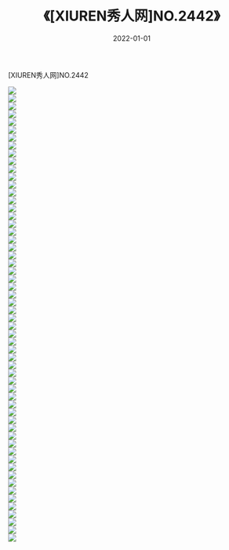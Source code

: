 ﻿---
layout: post
title:  《[XIUREN秀人网]NO.2442》
date:   2022-01-01
img: http://img.660000.xyz/Sharelink/秀人网/秀人网第03部分/[XIUREN秀人网]NO.2442/000.jpg
categories: [美女, 清纯, 唯美]
---

[XIUREN秀人网]NO.2442

 ![](http://img.660000.xyz/Sharelink/秀人网/秀人网第03部分/[XIUREN秀人网]NO.2442/001.jpg) <br>![](http://img.660000.xyz/Sharelink/秀人网/秀人网第03部分/[XIUREN秀人网]NO.2442/002.jpg) <br>![](http://img.660000.xyz/Sharelink/秀人网/秀人网第03部分/[XIUREN秀人网]NO.2442/003.jpg) <br>![](http://img.660000.xyz/Sharelink/秀人网/秀人网第03部分/[XIUREN秀人网]NO.2442/004.jpg) <br>![](http://img.660000.xyz/Sharelink/秀人网/秀人网第03部分/[XIUREN秀人网]NO.2442/005.jpg) <br>![](http://img.660000.xyz/Sharelink/秀人网/秀人网第03部分/[XIUREN秀人网]NO.2442/006.jpg) <br>![](http://img.660000.xyz/Sharelink/秀人网/秀人网第03部分/[XIUREN秀人网]NO.2442/007.jpg) <br>![](http://img.660000.xyz/Sharelink/秀人网/秀人网第03部分/[XIUREN秀人网]NO.2442/008.jpg) <br>![](http://img.660000.xyz/Sharelink/秀人网/秀人网第03部分/[XIUREN秀人网]NO.2442/009.jpg) <br>![](http://img.660000.xyz/Sharelink/秀人网/秀人网第03部分/[XIUREN秀人网]NO.2442/010.jpg) <br>![](http://img.660000.xyz/Sharelink/秀人网/秀人网第03部分/[XIUREN秀人网]NO.2442/011.jpg) <br>![](http://img.660000.xyz/Sharelink/秀人网/秀人网第03部分/[XIUREN秀人网]NO.2442/012.jpg) <br>![](http://img.660000.xyz/Sharelink/秀人网/秀人网第03部分/[XIUREN秀人网]NO.2442/013.jpg) <br>![](http://img.660000.xyz/Sharelink/秀人网/秀人网第03部分/[XIUREN秀人网]NO.2442/014.jpg) <br>![](http://img.660000.xyz/Sharelink/秀人网/秀人网第03部分/[XIUREN秀人网]NO.2442/015.jpg) <br>![](http://img.660000.xyz/Sharelink/秀人网/秀人网第03部分/[XIUREN秀人网]NO.2442/016.jpg) <br>![](http://img.660000.xyz/Sharelink/秀人网/秀人网第03部分/[XIUREN秀人网]NO.2442/017.jpg) <br>![](http://img.660000.xyz/Sharelink/秀人网/秀人网第03部分/[XIUREN秀人网]NO.2442/018.jpg) <br>![](http://img.660000.xyz/Sharelink/秀人网/秀人网第03部分/[XIUREN秀人网]NO.2442/019.jpg) <br>![](http://img.660000.xyz/Sharelink/秀人网/秀人网第03部分/[XIUREN秀人网]NO.2442/020.jpg) <br>![](http://img.660000.xyz/Sharelink/秀人网/秀人网第03部分/[XIUREN秀人网]NO.2442/021.jpg) <br>![](http://img.660000.xyz/Sharelink/秀人网/秀人网第03部分/[XIUREN秀人网]NO.2442/022.jpg) <br>![](http://img.660000.xyz/Sharelink/秀人网/秀人网第03部分/[XIUREN秀人网]NO.2442/023.jpg) <br>![](http://img.660000.xyz/Sharelink/秀人网/秀人网第03部分/[XIUREN秀人网]NO.2442/024.jpg) <br>![](http://img.660000.xyz/Sharelink/秀人网/秀人网第03部分/[XIUREN秀人网]NO.2442/025.jpg) <br>![](http://img.660000.xyz/Sharelink/秀人网/秀人网第03部分/[XIUREN秀人网]NO.2442/026.jpg) <br>![](http://img.660000.xyz/Sharelink/秀人网/秀人网第03部分/[XIUREN秀人网]NO.2442/027.jpg) <br>![](http://img.660000.xyz/Sharelink/秀人网/秀人网第03部分/[XIUREN秀人网]NO.2442/028.jpg) <br>![](http://img.660000.xyz/Sharelink/秀人网/秀人网第03部分/[XIUREN秀人网]NO.2442/029.jpg) <br>![](http://img.660000.xyz/Sharelink/秀人网/秀人网第03部分/[XIUREN秀人网]NO.2442/030.jpg) <br>![](http://img.660000.xyz/Sharelink/秀人网/秀人网第03部分/[XIUREN秀人网]NO.2442/031.jpg) <br>![](http://img.660000.xyz/Sharelink/秀人网/秀人网第03部分/[XIUREN秀人网]NO.2442/032.jpg) <br>![](http://img.660000.xyz/Sharelink/秀人网/秀人网第03部分/[XIUREN秀人网]NO.2442/033.jpg) <br>![](http://img.660000.xyz/Sharelink/秀人网/秀人网第03部分/[XIUREN秀人网]NO.2442/034.jpg) <br>![](http://img.660000.xyz/Sharelink/秀人网/秀人网第03部分/[XIUREN秀人网]NO.2442/035.jpg) <br>![](http://img.660000.xyz/Sharelink/秀人网/秀人网第03部分/[XIUREN秀人网]NO.2442/036.jpg) <br>![](http://img.660000.xyz/Sharelink/秀人网/秀人网第03部分/[XIUREN秀人网]NO.2442/037.jpg) <br>![](http://img.660000.xyz/Sharelink/秀人网/秀人网第03部分/[XIUREN秀人网]NO.2442/038.jpg) <br>![](http://img.660000.xyz/Sharelink/秀人网/秀人网第03部分/[XIUREN秀人网]NO.2442/039.jpg) <br>![](http://img.660000.xyz/Sharelink/秀人网/秀人网第03部分/[XIUREN秀人网]NO.2442/040.jpg) <br>![](http://img.660000.xyz/Sharelink/秀人网/秀人网第03部分/[XIUREN秀人网]NO.2442/041.jpg) <br>![](http://img.660000.xyz/Sharelink/秀人网/秀人网第03部分/[XIUREN秀人网]NO.2442/042.jpg) <br>![](http://img.660000.xyz/Sharelink/秀人网/秀人网第03部分/[XIUREN秀人网]NO.2442/043.jpg) <br>![](http://img.660000.xyz/Sharelink/秀人网/秀人网第03部分/[XIUREN秀人网]NO.2442/044.jpg) <br>![](http://img.660000.xyz/Sharelink/秀人网/秀人网第03部分/[XIUREN秀人网]NO.2442/045.jpg) <br>![](http://img.660000.xyz/Sharelink/秀人网/秀人网第03部分/[XIUREN秀人网]NO.2442/046.jpg) <br>![](http://img.660000.xyz/Sharelink/秀人网/秀人网第03部分/[XIUREN秀人网]NO.2442/047.jpg) <br>![](http://img.660000.xyz/Sharelink/秀人网/秀人网第03部分/[XIUREN秀人网]NO.2442/048.jpg) <br>![](http://img.660000.xyz/Sharelink/秀人网/秀人网第03部分/[XIUREN秀人网]NO.2442/049.jpg) <br>![](http://img.660000.xyz/Sharelink/秀人网/秀人网第03部分/[XIUREN秀人网]NO.2442/050.jpg) <br>![](http://img.660000.xyz/Sharelink/秀人网/秀人网第03部分/[XIUREN秀人网]NO.2442/051.jpg) <br>![](http://img.660000.xyz/Sharelink/秀人网/秀人网第03部分/[XIUREN秀人网]NO.2442/052.jpg) <br>![](http://img.660000.xyz/Sharelink/秀人网/秀人网第03部分/[XIUREN秀人网]NO.2442/053.jpg) <br>![](http://img.660000.xyz/Sharelink/秀人网/秀人网第03部分/[XIUREN秀人网]NO.2442/054.jpg) <br>![](http://img.660000.xyz/Sharelink/秀人网/秀人网第03部分/[XIUREN秀人网]NO.2442/055.jpg) <br>![](http://img.660000.xyz/Sharelink/秀人网/秀人网第03部分/[XIUREN秀人网]NO.2442/056.jpg) <br>![](http://img.660000.xyz/Sharelink/秀人网/秀人网第03部分/[XIUREN秀人网]NO.2442/057.jpg) <br>![](http://img.660000.xyz/Sharelink/秀人网/秀人网第03部分/[XIUREN秀人网]NO.2442/058.jpg) <br>